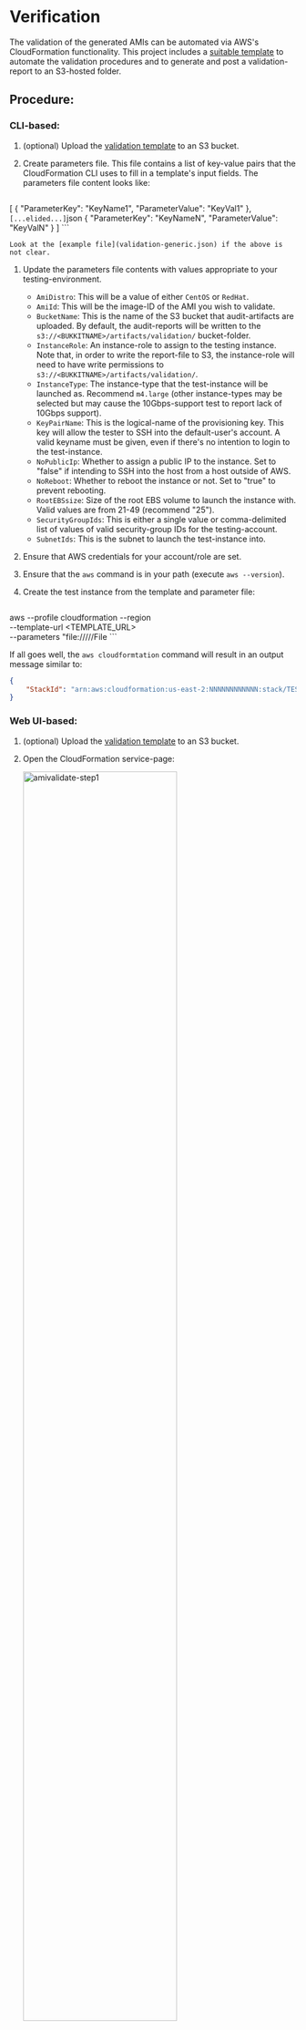 # Verification

The validation of the generated AMIs can be automated via AWS's CloudFormation functionality. This project includes a [suitable template](ValidationLaunch_el6.tpl.json) to automate the validation procedures and to generate and post a validation-report to an S3-hosted folder.

## Procedure:

### CLI-based:

1. (optional) Upload the [validation template](ValidationLaunch_el6.tpl.json) to an S3 bucket.
1. Create parameters file. This file contains a list of key-value pairs that the CloudFormation CLI uses to fill in a template's input fields. The parameters file content looks like:

    ```json
[
  {
    "ParameterKey": "KeyName1",
    "ParameterValue": "KeyVal1"
  },
    ```
[...elided...]
    ```json
  {
    "ParameterKey": "KeyNameN",
    "ParameterValue": "KeyValN"
  }
]
    ```

    Look at the [example file](validation-generic.json) if the above is not clear.

1. Update the parameters file contents with values appropriate to your testing-environment.

    - `AmiDistro`: This will be a value of either `CentOS` or `RedHat`.
    - `AmiId`: This will be the image-ID of the AMI you wish to validate.
    - `BucketName`: This is the name of the S3 bucket that audit-artifacts are uploaded. By default, the audit-reports will be written to the `s3://<BUKKITNAME>/artifacts/validation/` bucket-folder.
    - `InstanceRole`: An instance-role to assign to the testing instance. Note that, in order to write the report-file to S3, the instance-role will need to have write permissions to `s3://<BUKKITNAME>/artifacts/validation/`.
    - `InstanceType`: The instance-type that the test-instance will be launched as. Recommend `m4.large` (other instance-types may be selected but may cause the 10Gbps-support test to report lack of 10Gbps support).
    - `KeyPairName`: This is the logical-name of the provisioning key. This key will allow the tester to SSH into the default-user's account. A valid keyname must be given, even if there's no intention to login to the test-instance.
    - `NoPublicIp`: Whether to assign a public IP to the instance. Set to "false" if intending to SSH into the host from a host outside of AWS.
    - `NoReboot`: Whether to reboot the instance or not. Set to "true" to prevent rebooting.
    - `RootEBSsize`: Size of the root EBS volume to launch the instance with. Valid values are from 21-49 (recommend "25").
    - `SecurityGroupIds`: This is either a single value or comma-delimited list of values of valid security-group IDs for the testing-account.
    - `SubnetIds`: This is the subnet to launch the test-instance into.

1. Ensure that AWS credentials for your account/role are set.
1. Ensure that the `aws` command is in your path (execute `aws --version`).
1. Create the test instance from the template and parameter file:

    ```bash
aws --profile <PROFILE> cloudformation --region <REGION> \
   --template-url <TEMPLATE_URL> \
   --parameters "file://<PATH>/<to>/<PARAM>/File
    ```

If all goes well, the `aws cloudformtation` command will result in an output message similar to:

```json
{
    "StackId": "arn:aws:cloudformation:us-east-2:NNNNNNNNNNNN:stack/TEST-STDIN/1db002e4-d0dd-1e61-ba4b-05052c82a405"
}
```

### Web UI-based:

1. (optional) Upload the [validation template](ValidationLaunch_el6.tpl.json) to an S3 bucket.
1. Open the CloudFormation service-page:

    <img src="https://cloud.githubusercontent.com/assets/7087031/22160753/0d691844-df15-11e6-92be-37222f280101.png" alt="amivalidate-step1" width="75%" height="75%">

    Then click on the "Create" button.

1. Blah

## Results
Allow 3-5 minutes to pass after receiving the StackId (if using the CLI method) or the Web UI shows the stack in `CREATE_COMPLETE` state. Look in `s3://<BUCKET_NAME>/artifacts/validation/` for a new audit file. The audit-file will take a name similar to: `audit_<AMI_ID>-<YYYYMmmDD>.txt` (where `AMI_ID` is the ID of the AMI that was validated and `YYYMmmDD` will be something like `2017Jan11`). The file's contents will be similar to:

```
Check 10Gbps support: Found 10Gbps support
==========
Check EBS-resizing: Root EBS was resized
==========
Check for AWS packages:
   aws-apitools-elb-1.0.35.0-1.0.el6.noarch
   aws-apitools-as-1.0.61.6-1.0.el6.noarch
   aws-amitools-ec2-1.5.7-1.0.el6.noarch
   aws-apitools-common-1.1.0-1.9.el6.noarch
   aws-cfn-bootstrap-1.4-12.7.el6.noarch
   aws-apitools-mon-1.0.20.0-1.0.el6.noarch
   aws-apitools-ec2-1.7.3.0-1.0.el6.noarch
==========
Check AWS CLI version:
   aws-cli/1.11.37 Python/2.6.6 Linux/2.6.32-642.13.1.el6.x86_64 botocore/1.5.0
==========
Check RPM repo-access:
repo id                repo name                                  status
[...elided...]
base                   CentOS-6 - Base                            enabled: 6,696
[...elided...]
epel                   Extra Packages for Enterprise Linux 6 - x8 disabled
[...elided...]
extras                 CentOS-6 - Extras                          enabled:    62
fasttrack              CentOS-6 - fasttrack                       disabled
updates                CentOS-6 - Updates                         enabled:   780
repolist: 7,538
==========
Active swap device(s): 
   /dev/dm-1
==========
Mounted partition for /boot was found
==========
/tmp is mounted from tmpfs
==========
Check booted kernel: 
   Name        : kernel                       Relocations: (not relocatable)
   Version     : 2.6.32                            Vendor: CentOS
   Release     : 642.13.1.el6                  Build Date: Wed 11 Jan 2017 09:23:49 PM UTC
   Install Date: Tue 17 Jan 2017 05:47:30 PM UTC      Build Host: c1bm.rdu2.centos.org
   Group       : System Environment/Kernel     Source RPM: kernel-2.6.32-642.13.1.el6.src.rpm
   Size        : 137370307                        License: GPLv2
   Signature   : RSA/SHA1, Thu 12 Jan 2017 03:47:10 PM UTC, Key ID 0946fca2c105b9de
   Packager    : CentOS BuildSystem <http://bugs.centos.org>
   URL         : http://www.kernel.org/
   Summary     : The Linux kernel
   Description :
   The kernel package contains the Linux kernel (vmlinuz), the core of any
   Linux operating system.  The kernel handles the basic functions
   of the operating system: memory allocation, process allocation, device
   input and output, etc.
==========
Check SELinux mode: Permissive
==========
Check Xen root-dev mapping: enabled
```

